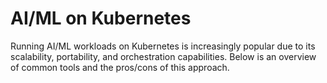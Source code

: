 # AI/ML on Kubernetes

Running AI/ML workloads on Kubernetes is increasingly popular due to its scalability, portability, and orchestration capabilities. Below is an overview of common tools and the pros/cons of this approach.

 